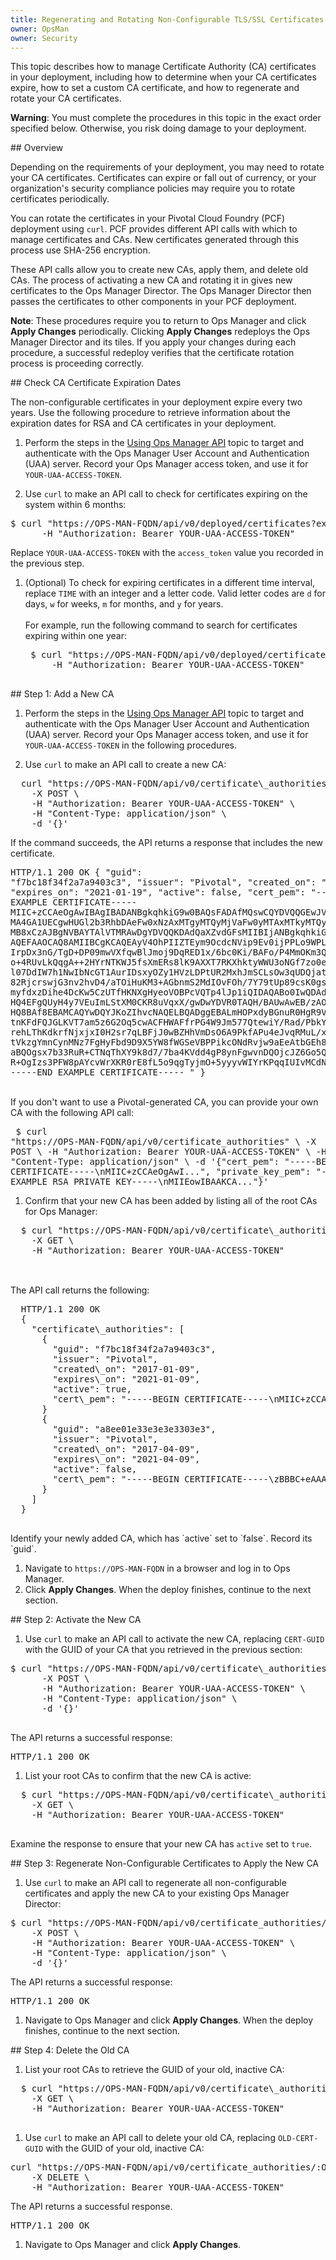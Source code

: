 ```yaml
---
title: Regenerating and Rotating Non-Configurable TLS/SSL Certificates 
owner: OpsMan
owner: Security
---
```


This topic describes how to manage Certificate Authority (CA) certificates in your deployment, including how to determine when your CA certificates expire, how to set a custom CA certificate, and how to regenerate and rotate your CA certificates.

<p class="note warning"><strong>Warning</strong>: You must complete the procedures in this topic in the exact order specified below. Otherwise, you risk doing damage to your deployment.</p>

##<a id='overview'></a> Overview

Depending on the requirements of your deployment, you may need to rotate your CA certificates. Certificates can expire or fall out of currency, or your organization's security compliance policies may require you to rotate certificates periodically.

You can rotate the certificates in your Pivotal Cloud Foundry (PCF) deployment using `curl`. PCF provides different API calls with which to manage certificates and CAs. New certificates generated through this process use SHA-256 encryption.

These API calls allow you to create new CAs, apply them, and delete old CAs. The process of activating a new CA and rotating it in gives new certificates to the Ops Manager Director. The Ops Manager Director then passes the certificates to other components in your PCF deployment.

<p class="note"><strong>Note</strong>: These procedures require you to return to Ops Manager and click <strong>Apply Changes</strong> periodically. Clicking <strong>Apply Changes</strong> redeploys the Ops Manager Director and its tiles. If you apply your changes during each procedure, a successful redeploy verifies that the certificate rotation process is proceeding correctly.</p>

##<a id='cert-expiry'></a> Check CA Certificate Expiration Dates

The non-configurable certificates in your deployment expire every two years.
Use the following procedure to retrieve information about the expiration dates for RSA and CA certificates in your deployment.

1. Perform the steps in the [Using Ops Manager API](../../customizing/ops-man-api.html) topic to target and authenticate with the Ops Manager User Account and Authentication (UAA) server. Record your Ops Manager access token, and use it for `YOUR-UAA-ACCESS-TOKEN`.

1. Use `curl` to make an API call to check for certificates expiring on the system within 6 months:
<pre>
$ curl "https<span>:</span>//OPS-MAN-FQDN/api/v0/deployed/certificates?expires\_within=6m" \
      -H "Authorization: Bearer YOUR-UAA-ACCESS-TOKEN"
</pre>
  Replace `YOUR-UAA-ACCESS-TOKEN` with the <code>access_token</code> value you recorded in the previous step.

1. (Optional) To check for expiring certificates in a different time interval, replace `TIME` with an integer and a letter code. Valid letter codes are `d` for days, `w` for weeks, `m` for months, and `y` for years.<br><br>
    For example, run the following command to search for certificates expiring within one year:
    <pre>
    $ curl "https<span>:</span>//OPS-MAN-FQDN/api/v0/deployed/certificates?expires_within=1y" \
        -H "Authorization: Bearer YOUR-UAA-ACCESS-TOKEN"
    </pre>

##<a id='add-new-ca'></a> Step 1: Add a New CA

1. Perform the steps in the [Using Ops Manager API](../../customizing/ops-man-api.html) topic to target and authenticate with the Ops Manager User Account and Authentication (UAA) server. Record your Ops Manager access token, and use it for `YOUR-UAA-ACCESS-TOKEN` in the following procedures.

1. Use `curl` to make an API call to create a new CA:
  <pre class="terminal">
  curl "http<span>s</span>://OPS-MAN-FQDN/api/v0/certificate\_authorities/generate" \ 
    -X POST \ 
    -H "Authorization: Bearer YOUR-UAA-ACCESS-TOKEN" \ 
    -H "Content-Type: application/json" \ 
    -d '{}'
</pre>  
If the command succeeds, the API returns a response that includes the new certificate. <pre class="terminal">HTTP/1.1 200 OK
{
  "guid": "f7bc18f34f2a7a9403c3",
  "issuer": "Pivotal",
  "created\_on": "2017-01-19",
  "expires\_on": "2021-01-19",
  "active": false,
  "cert\_pem": "-----BEGIN EXAMPLE CERTIFICATE-----
	MIIC+zCCAeOgAwIBAgIBADANBgkqhkiG9w0BAQsFADAfMQswCQYDVQQGEwJVUzEQ
	MA4GA1UECgwHUGl2b3RhbDAeFw0xNzAxMTgyMTQyMjVaFw0yMTAxMTkyMTQyMjVa
	MB8xCzAJBgNVBAYTAlVTMRAwDgYDVQQKDAdQaXZvdGFsMIIBIjANBgkqhkiG9w0B
	AQEFAAOCAQ8AMIIBCgKCAQEAyV4OhPIIZTEym9OcdcNVip9Ev0ijPPLo9WPLUMzT
	IrpDx3nG/TgD+DP09mwVXfqwBlJmoj9DqRED1x/6bc0Ki/BAFo/P4MmOKm3QnDCt
	o+4RUvLkQqgA++2HYrNTKWJ5fsXmERs8lK9AXXT7RKXhktyWWU3oNGf7zo0e3YKp
	l07DdIW7h1NwIbNcGT1AurIDsxyOZy1HVzLDPtUR2MxhJmSCLsOw3qUDQjatjXKw
	82RjcrswjG3nv2hvD4/aTOiHuKM3+AGbnmS2MdIOvFOh/7Y79tUp89csK0gs6uOd
	myfdxzDihe4DcKw5CzUTfHKNXgHyeoVOBPcVQTp4lJp1iQIDAQABo0IwQDAdBgNV
	HQ4EFgQUyH4y7VEuImLStXM0CKR8uVqxX/gwDwYDVR0TAQH/BAUwAwEB/zAOBgNV
	HQ8BAf8EBAMCAQYwDQYJKoZIhvcNAQELBQADggEBALmHOPxdyBGnuR0HgR9V4TwJ
	tnKFdFQJGLKVT7am5z6G2Oq5cwACFHWAFfrPG4W9Jm577QtewiY/Rad/PbkY0YSY
	rehLThKdkrfNjxjxI0H2sr7qLBFjJ0wBZHhVmDsO6A9PkfAPu4eJvqRMuL/xGmSQ
	tVkzgYmnCynMNz7FgHyFbd9D9X5YW8fWGSeVBPPikcONdRvjw9aEeAtbGEh8eZCP
	aBQOgsx7b33RuR+CTNqThXY9k8d7/7ba4KVdd4gP8ynFgwvnDQOjcJZ6Go5QY5HA
	R+OgIzs3PFW8pAYcvWrXKR0rE8fL5o9qgTyjmO+5yyyvWIYrKPqqIUIvMCdNr84=
	-----END EXAMPLE CERTIFICATE-----
	"
}</pre>
<br>
If you don't want to use a Pivotal-generated CA, you can provide your own CA with the following API call:
    <pre class="terminal">
    $ curl "http<span>s:</span>//OPS-MAN-FQDN/api/v0/certificate\_authorities" \ 
        -X POST \ 
        -H "Authorization: Bearer YOUR-UAA-ACCESS-TOKEN" \ 
        -H "Content-Type: application/json" \ 
        -d '{"cert\_pem": "-----BEGIN CERTIFICATE-----\nMIIC+zCCAeOgAwI...", "private\_key\_pem": "-----BEGIN EXAMPLE RSA PRIVATE KEY-----\nMIIEowIBAAKCA..."}'
    </pre>

1. Confirm that your new CA has been added by listing all of the root CAs for Ops Manager:
  <pre class="terminal">
  $ curl "http<span>s:</span>//OPS-MAN-FQDN/api/v0/certificate\_authorities" \ 
    -X GET \ 
    -H "Authorization: Bearer YOUR-UAA-ACCESS-TOKEN"
  </pre>
  <br>
  The API call returns the following:
  <pre class="terminal">
  HTTP/1.1 200 OK
  {
    "certificate\_authorities": [
      {
        "guid": "f7bc18f34f2a7a9403c3",
        "issuer": "Pivotal",
        "created\_on": "2017-01-09",
        "expires\_on": "2021-01-09",
        "active": true,
        "cert\_pem": "-----BEGIN CERTIFICATE-----\nMIIC+zCCAeOgAwIBAgI....etc"
      }
      {
        "guid": "a8ee01e33e3e3e3303e3",
        "issuer": "Pivotal",
        "created\_on": "2017-04-09",
        "expires\_on": "2021-04-09",
        "active": false,
        "cert\_pem": "-----BEGIN CERTIFICATE-----\zBBBC+eAAAe1gAwAAAeZ....etc"
      }
    ]
  }
  </pre>
  Identify your newly added CA, which has `active` set to `false`. Record its `guid`.

1. Navigate to `https://OPS-MAN-FQDN` in a browser and log in to Ops Manager.
1. Click **Apply Changes**. When the deploy finishes, continue to the next section.

##<a id='activate-new-ca'></a> Step 2: Activate the New CA

1. Use `curl` to make an API call to activate the new CA, replacing `CERT-GUID` with the GUID of your CA that you retrieved in the previous section:
  <pre class="terminal">$ curl "http<span>s</span>://OPS-MAN-FQDN/api/v0/certificate\_authorities/CERT-GUID/activate" \ 
      -X POST \ 
      -H "Authorization: Bearer YOUR-UAA-ACCESS-TOKEN" \ 
      -H "Content-Type: application/json" \ 
      -d '{}' 
  </pre> 
  The API returns a successful response:
  <pre class="terminal">HTTP/1.1 200 OK</pre>

1. List your root CAs to confirm that the new CA is active:
<pre class="terminal">
  $ curl "http<span>s:</span>//OPS-MAN-FQDN/api/v0/certificate\_authorities" \ 
    -X GET \ 
    -H "Authorization: Bearer YOUR-UAA-ACCESS-TOKEN"
  </pre>
  Examine the response to ensure that your new CA has `active` set to `true`.

##<a id='regenerate'></a> Step 3: Regenerate Non-Configurable Certificates to Apply the New CA

1. Use `curl` to make an API call to regenerate all non-configurable certificates and apply the new CA to your existing Ops Manager Director:
<pre class="terminal">$ curl "http<span>s</span>://OPS-MAN-FQDN/api/v0/certificate_authorities/active/regenerate" \ 
    -X POST \ 
    -H "Authorization: Bearer YOUR-UAA-ACCESS-TOKEN" \ 
    -H "Content-Type: application/json" \ 
    -d '{}'
</pre> 
The API returns a successful response:
<pre class="terminal">HTTP/1.1 200 OK</pre>

1. Navigate to Ops Manager and click **Apply Changes**. When the deploy finishes, continue to the next section.

##<a id='delete'></a> Step 4: Delete the Old CA 

1. List your root CAs to retrieve the GUID of your old, inactive CA:
<pre class="terminal">
  $ curl "http<span>s:</span>//OPS-MAN-FQDN/api/v0/certificate\_authorities" \ 
    -X GET \ 
    -H "Authorization: Bearer YOUR-UAA-ACCESS-TOKEN"
  </pre>

1. Use `curl` to make an API call to delete your old CA, replacing `OLD-CERT-GUID` with the GUID of your old, inactive CA:  
<pre class="terminal">curl "http<span>s</span>://OPS-MAN-FQDN/api/v0/certificate_authorities/:OLD-CERT-GUID" \ 
    -X DELETE \ 
    -H "Authorization: Bearer YOUR-UAA-ACCESS-TOKEN"
</pre> 
The API returns a successful response. 
<pre class="terminal">HTTP/1.1 200 OK</pre>

1. Navigate to Ops Manager and click **Apply Changes**. 
